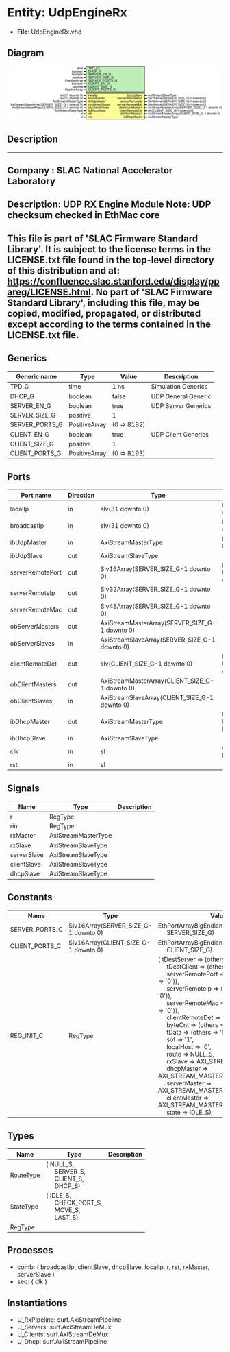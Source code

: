 # Entity: UdpEngineRx

- **File**: UdpEngineRx.vhd
## Diagram

![Diagram](UdpEngineRx.svg "Diagram")
## Description

-----------------------------------------------------------------------------
 Company    : SLAC National Accelerator Laboratory
-----------------------------------------------------------------------------
 Description: UDP RX Engine Module
 Note: UDP checksum checked in EthMac core
-----------------------------------------------------------------------------
 This file is part of 'SLAC Firmware Standard Library'.
 It is subject to the license terms in the LICENSE.txt file found in the
 top-level directory of this distribution and at:
    https://confluence.slac.stanford.edu/display/ppareg/LICENSE.html.
 No part of 'SLAC Firmware Standard Library', including this file,
 may be copied, modified, propagated, or distributed except according to
 the terms contained in the LICENSE.txt file.
-----------------------------------------------------------------------------
## Generics

| Generic name   | Type          | Value       | Description          |
| -------------- | ------------- | ----------- | -------------------- |
| TPD_G          | time          | 1 ns        | Simulation Generics  |
| DHCP_G         | boolean       | false       | UDP General Generic  |
| SERVER_EN_G    | boolean       | true        | UDP Server Generics  |
| SERVER_SIZE_G  | positive      | 1           |                      |
| SERVER_PORTS_G | PositiveArray | (0 => 8192) |                      |
| CLIENT_EN_G    | boolean       | true        | UDP Client Generics  |
| CLIENT_SIZE_G  | positive      | 1           |                      |
| CLIENT_PORTS_G | PositiveArray | (0 => 8193) |                      |
## Ports

| Port name        | Direction | Type                                           | Description                       |
| ---------------- | --------- | ---------------------------------------------- | --------------------------------- |
| localIp          | in        | slv(31 downto 0)                               |   big-Endian configuration        |
| broadcastIp      | in        | slv(31 downto 0)                               |   big-Endian configuration        |
| ibUdpMaster      | in        | AxiStreamMasterType                            | Interface to IPV4 Engine          |
| ibUdpSlave       | out       | AxiStreamSlaveType                             |                                   |
| serverRemotePort | out       | Slv16Array(SERVER_SIZE_G-1 downto 0)           | Interface to UDP Server engine(s) |
| serverRemoteIp   | out       | Slv32Array(SERVER_SIZE_G-1 downto 0)           |                                   |
| serverRemoteMac  | out       | Slv48Array(SERVER_SIZE_G-1 downto 0)           |                                   |
| obServerMasters  | out       | AxiStreamMasterArray(SERVER_SIZE_G-1 downto 0) |                                   |
| obServerSlaves   | in        | AxiStreamSlaveArray(SERVER_SIZE_G-1 downto 0)  |                                   |
| clientRemoteDet  | out       | slv(CLIENT_SIZE_G-1 downto 0)                  | Interface to UDP Client engine(s) |
| obClientMasters  | out       | AxiStreamMasterArray(CLIENT_SIZE_G-1 downto 0) |                                   |
| obClientSlaves   | in        | AxiStreamSlaveArray(CLIENT_SIZE_G-1 downto 0)  |                                   |
| ibDhcpMaster     | out       | AxiStreamMasterType                            | Interface to DHCP Engine          |
| ibDhcpSlave      | in        | AxiStreamSlaveType                             |                                   |
| clk              | in        | sl                                             | Clock and Reset                   |
| rst              | in        | sl                                             |                                   |
## Signals

| Name        | Type                | Description |
| ----------- | ------------------- | ----------- |
| r           | RegType             |             |
| rin         | RegType             |             |
| rxMaster    | AxiStreamMasterType |             |
| rxSlave     | AxiStreamSlaveType  |             |
| serverSlave | AxiStreamSlaveType  |             |
| clientSlave | AxiStreamSlaveType  |             |
| dhcpSlave   | AxiStreamSlaveType  |             |
## Constants

| Name           | Type                                 | Value                                                                                                                                                                                                                                                                                                                                                                                                                                                                                                                                                                                                                                                                                                                                                                                                                                                                                                                                                                                                                                                                                                                                                                                                                                                                                                       | Description |
| -------------- | ------------------------------------ | ----------------------------------------------------------------------------------------------------------------------------------------------------------------------------------------------------------------------------------------------------------------------------------------------------------------------------------------------------------------------------------------------------------------------------------------------------------------------------------------------------------------------------------------------------------------------------------------------------------------------------------------------------------------------------------------------------------------------------------------------------------------------------------------------------------------------------------------------------------------------------------------------------------------------------------------------------------------------------------------------------------------------------------------------------------------------------------------------------------------------------------------------------------------------------------------------------------------------------------------------------------------------------------------------------------- | ----------- |
| SERVER_PORTS_C | Slv16Array(SERVER_SIZE_G-1 downto 0) |  EthPortArrayBigEndian(SERVER_PORTS_G,<br><span style="padding-left:20px"> SERVER_SIZE_G)                                                                                                                                                                                                                                                                                                                                                                                                                                                                                                                                                                                                                                                                                                                                                                                                                                                                                                                                                                                                                                                                                                                                                                                                                   |             |
| CLIENT_PORTS_C | Slv16Array(CLIENT_SIZE_G-1 downto 0) |  EthPortArrayBigEndian(CLIENT_PORTS_G,<br><span style="padding-left:20px"> CLIENT_SIZE_G)                                                                                                                                                                                                                                                                                                                                                                                                                                                                                                                                                                                                                                                                                                                                                                                                                                                                                                                                                                                                                                                                                                                                                                                                                   |             |
| REG_INIT_C     | RegType                              |  (       tDestServer      => (others => '0'),<br><span style="padding-left:20px">       tDestClient      => (others => '0'),<br><span style="padding-left:20px">       serverRemotePort => (others => (others => '0')),<br><span style="padding-left:20px">       serverRemoteIp   => (others => (others => '0')),<br><span style="padding-left:20px">       serverRemoteMac  => (others => (others => '0')),<br><span style="padding-left:20px">       clientRemoteDet  => (others => '0'),<br><span style="padding-left:20px">       byteCnt          => (others => '0'),<br><span style="padding-left:20px">       tData            => (others => '0'),<br><span style="padding-left:20px">       sof              => '1',<br><span style="padding-left:20px">       localHost        => '0',<br><span style="padding-left:20px">       route            => NULL_S,<br><span style="padding-left:20px">       rxSlave          => AXI_STREAM_SLAVE_INIT_C,<br><span style="padding-left:20px">       dhcpMaster       => AXI_STREAM_MASTER_INIT_C,<br><span style="padding-left:20px">       serverMaster     => AXI_STREAM_MASTER_INIT_C,<br><span style="padding-left:20px">       clientMaster     => AXI_STREAM_MASTER_INIT_C,<br><span style="padding-left:20px">       state            => IDLE_S) |             |
## Types

| Name      | Type                                                                                                                                                 | Description |
| --------- | ---------------------------------------------------------------------------------------------------------------------------------------------------- | ----------- |
| RouteType | ( NULL_S,<br><span style="padding-left:20px"> SERVER_S,<br><span style="padding-left:20px"> CLIENT_S,<br><span style="padding-left:20px"> DHCP_S)    |             |
| StateType | ( IDLE_S,<br><span style="padding-left:20px"> CHECK_PORT_S,<br><span style="padding-left:20px"> MOVE_S,<br><span style="padding-left:20px"> LAST_S)  |             |
| RegType   |                                                                                                                                                      |             |
## Processes
- comb: ( broadcastIp, clientSlave, dhcpSlave, localIp, r, rst,
                   rxMaster, serverSlave )
- seq: ( clk )
## Instantiations

- U_RxPipeline: surf.AxiStreamPipeline
- U_Servers: surf.AxiStreamDeMux
- U_Clients: surf.AxiStreamDeMux
- U_Dhcp: surf.AxiStreamPipeline
